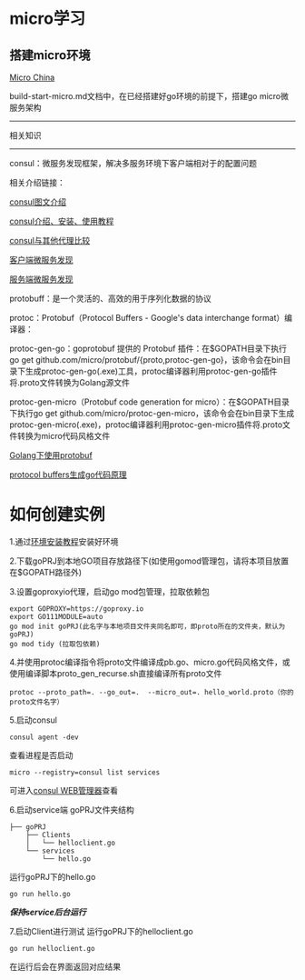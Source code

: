 # micro学习
## 搭建micro环境
[Micro China](https://github.com/micro-in-cn)

build-start-micro.md文档中，在已经搭建好go环境的前提下，搭建go micro微服务架构
***
相关知识
***
consul：微服务发现框架，解决多服务环境下客户端相对于的配置问题

相关介绍链接：

[consul图文介绍](https://www.cnblogs.com/xiaohanlin/p/8016803.html)

[consul介绍、安装、使用教程](https://blog.csdn.net/liuzhuchen/article/details/81913562)

[consul与其他代理比较](https://www.jianshu.com/p/e0986abbfe48)

[客户端微服务发现](https://microservices.io/patterns/client-side-discovery.html)

[服务端微服务发现](https://microservices.io/patterns/server-side-discovery.html)

protobuff：是一个灵活的、高效的用于序列化数据的协议

protoc：Protobuf（Protocol Buffers - Google's data interchange format）编译器：

protoc-gen-go：goprotobuf 提供的 Protobuf 插件：在$GOPATH目录下执行go get github.com/micro/protobuf/{proto,protoc-gen-go}，该命令会在bin目录下生成protoc-gen-go(.exe)工具，protoc编译器利用protoc-gen-go插件将.proto文件转换为Golang源文件

protoc-gen-micro（Protobuf code generation for micro）：在$GOPATH目录下执行go get github.com/micro/protoc-gen-micro，该命令会在bin目录下生成protoc-gen-micro(.exe)，protoc编译器利用protoc-gen-micro插件将.proto文件转换为micro代码风格文件

[Golang下使用protobuf](https://www.jianshu.com/p/f4051569fd32)

[protocol buffers生成go代码原理](https://www.cnblogs.com/charlieroro/p/9043337.html)

# 如何创建实例
1.通过[环境安装教程](https://github.com/LiuBaiSMD/start-Go-micro/blob/master/build-start-micro.md)安装好环境

2.下载goPRJ到本地GO项目存放路径下(如使用gomod管理包，请将本项目放置在$GOPATH路径外)

3.设置goproxyio代理，启动go mod包管理，拉取依赖包
```
export GOPROXY=https://goproxy.io
export GO111MODULE=auto
go mod init goPRJ(此名字与本地项目文件夹同名即可，即proto所在的文件夹，默认为goPRJ)
go mod tidy (拉取包依赖)
```

4.并使用protoc编译指令将proto文件编译成pb.go、micro.go代码风格文件，或使用编译脚本proto_gen_recurse.sh直接编译所有proto文件
```
protoc --proto_path=. --go_out=.  --micro_out=. hello_world.proto（你的proto文件名字）
```

5.启动consul
```
consul agent -dev
```
查看进程是否启动
```
micro --registry=consul list services
```
可进入[consul WEB管理器](http://localhost:8500)查看

6.启动service端
goPRJ文件夹结构
```
├── goPRJ
    ├── Clients
    │   └── helloclient.go
    └── services
        └── hello.go
```
运行goPRJ下的hello.go
```
go run hello.go
```
***保持service后台运行***

7.启动Client进行测试
运行goPRJ下的helloclient.go
```
go run helloclient.go
```
在运行后会在界面返回对应结果
